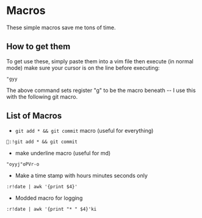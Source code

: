 Macros
======


These simple macros save me tons of time.  

How to get them
---------------

To get use these, simply paste them into a vim file then execute (in normal mode) make sure your cursor is on the line before executing:


```vim
"gyy
```

The above command sets register "g" to be the macro beneath -- I use this with the following git macro.


List of Macros
--------------

* `git add * && git commit` macro (useful for everything)

```vim
:!git add * && git commit
```



* make underline macro (useful for md)

```vim
"oyyj"oPVr-o
```

* Make a time stamp with hours minutes seconds only

```vim
:r!date | awk '{print $4}'
```

* Modded macro for logging

```vim
:r!date | awk '{print "* " $4}'ki
```
